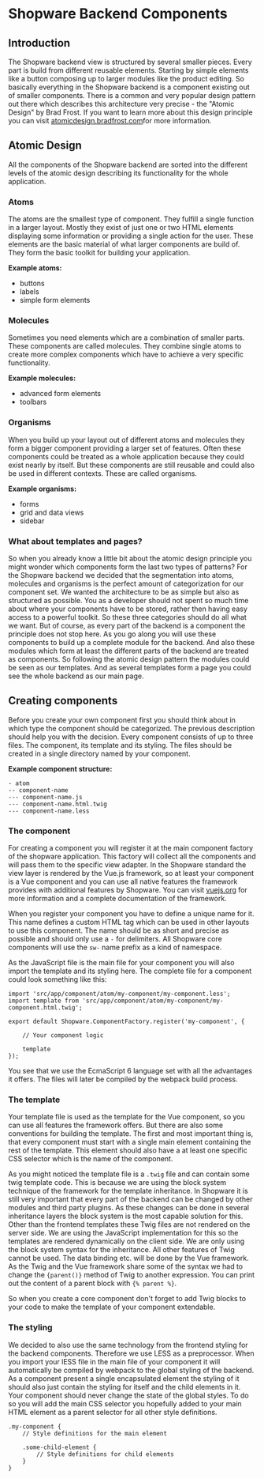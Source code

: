 # Shopware Backend Components

## Introduction
The Shopware backend view is structured by several smaller pieces. Every part is build from different reusable elements. Starting by simple elements like a button composing up to larger modules like the product editing. So basically everything in the Shopware backend is a component existing out of smaller components. There is a common and very popular design pattern out there which describes this architecture very precise - the "Atomic Design" by Brad Frost. If you want to learn more about this design principle you can visit [atomicdesign.bradfrost.com](http://atomicdesign.bradfrost.com/)for more information.

## Atomic Design
All the components of the Shopware backend are sorted into the different levels of the atomic design describing its functionality for the whole application.

### Atoms
The atoms are the smallest type of component. They fulfill a single function in a larger layout. Mostly they exist of just one or two HTML elements displaying some information or providing a single action for the user. These elements are the basic material of what larger components are build of. They form the basic toolkit for building your application.

**Example atoms:**
- buttons
- labels
- simple form elements

### Molecules
Sometimes you need elements which are a combination of smaller parts. These components are called molecules. They combine single atoms to create more complex components which have to achieve a very specific functionality. 

**Example molecules:**
- advanced form elements
- toolbars

### Organisms
When you build up your layout out of different atoms and molecules they form a bigger component providing a larger set of features. Often these components could be treated as a whole application because they could exist nearly by itself. But these components are still reusable and could also be used in different contexts. These are called organisms.

**Example organisms:**
- forms
- grid and data views
- sidebar

### What about templates and pages?
So when you already know a little bit about the atomic design principle you might wonder which components form the last two types of patterns? For the Shopware backend we decided that the segmentation into atoms, molecules and organisms is the perfect amount of categorization for our component set. We wanted the architecture to be as simple but also as structured as possible. You as a developer should not spent so much time about where your components have to be stored, rather then having easy access to a powerful toolkit. So these three categories should do all what we want. But of course, as every part of the backend is a component the principle does not stop here. As you go along you will use these components to build up a complete module for the backend. And also these modules which form at least the different parts of the backend are treated as components. So following the atomic design pattern the modules could be seen as our templates. And as several templates form a page you could see the whole backend as our main page.

## Creating components
Before you create your own component first you should think about in which type the component should be categorized. The previous description should help you with the decision. Every component consists of up to three files. The component, its template and its styling. The files should be created in a single directory named by your component.

**Example component structure:**
```
- atom
-- component-name
--- component-name.js
--- component-name.html.twig
--- component-name.less
```

### The component
For creating a component you will register it at the main component factory of the shopware application. This factory will collect all the components and will pass them to the specific view adapter. In the Shopware standard the view layer is rendered by the Vue.js framework, so at least your component is a Vue component and you can use all native features the framework provides with additional features by Shopware. You can visit [vuejs.org](https://vuejs.org/) for more information and a complete documentation of the framework.

When you register your component you have to define a unique name for it. This name defines a custom HTML tag which can be used in other layouts to use this component. The name should be as short and precise as possible and should only use a `-` for delimiters. All Shopware core components will use the `sw-` name prefix as a kind of namespace.

As the JavaScript file is the main file for your component you will also import the template and its styling here. The complete file for a component could look something like this:

```
import 'src/app/component/atom/my-component/my-component.less';
import template from 'src/app/component/atom/my-component/my-component.html.twig'; 

export default Shopware.ComponentFactory.register('my-component', {

    // Your component logic

    template
});
```

You see that we use the EcmaScript 6 language set with all the advantages it offers. The files will later be compiled by the webpack build process.

### The template
Your template file is used as the template for the Vue component, so you can use all features the framework offers. But there are also some conventions for building the template. The first and most important thing is, that every component must start with a single main element containing the rest of the template. This element should also have a at least one specific CSS selector which is the name of the component.

As you might noticed the template file is a `.twig` file and can contain some twig template code. This is because we are using the block system technique of the framework for the template inheritance. In Shopware it is still very important that every part of the backend can be changed by other modules and third party plugins. As these changes can be done in several inheritance layers the block system is the most capable solution for this. Other than the frontend templates these Twig files are not rendered on the server side. We are using the JavaScript implementation for this so the templates are rendered dynamically on the client side. We are only using the block system syntax for the inheritance. All other features of Twig cannot be used. The data binding etc. will be done by the Vue framework. As the Twig and the Vue framework share some of the syntax we had to change the `{parent()}` method of Twig to another expression. You can print out the content of a parent block with `{% parent %}`.

So when you create a core component don't forget to add Twig blocks to your code to make the template of your component extendable.

### The styling
We decided to also use the same technology from the frontend styling for the backend components. Therefore we use LESS as a preprocessor. When you import your lESS file in the main file of your component it will automatically be compiled by webpack to the global styling of the backend. As a component present a single encapsulated element the styling of it should also just contain the styling for itself and the child elements in it. Your component should never change the state of the global styles. To do so you will add the main CSS selector you hopefully added to your main HTML element as a parent selector for all other style definitions.

```
.my-component {
    // Style definitions for the main element
    
    .some-child-element {
        // Style definitions for child elements
    }
}
```